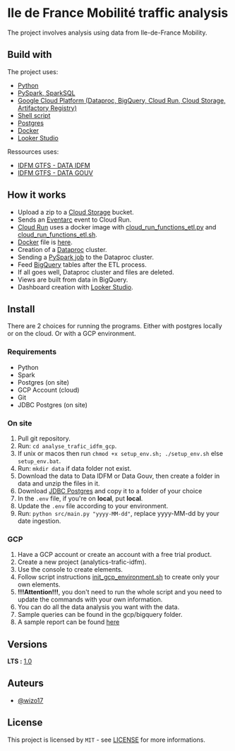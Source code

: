 # Ile de France Mobilité traffic analysis

The project involves analysis using data from Ile-de-France Mobility. 


## Build with

The project uses:
* [Python](https://www.python.org/)
* [PySpark, SparkSQL](https://spark.apache.org/docs/latest/api/python/index.html)
* [Google Cloud Platform (Dataproc, BigQuery, Cloud Run, Cloud Storage, Artifactory Registry)](https://cloud.google.com/?hl=fr)
* [Shell script](https://www.shellscript.sh/)
* [Postgres](https://www.postgresql.org/)
* [Docker](https://www.docker.com/)
* [Looker Studio](https://lookerstudio.google.com/)

Ressources uses:
* [IDFM GTFS - DATA IDFM](https://data.iledefrance-mobilites.fr/explore/dataset/offre-horaires-tc-gtfs-idfm/information/)
* [IDFM GTFS - DATA GOUV](https://www.data.gouv.fr/fr/datasets/horaires-prevus-sur-les-lignes-de-transport-en-commun-dile-de-france-gtfs-datahub/)


## How it works
* Upload a zip to a <u>Cloud Storage</u> bucket.
* Sends an <u>Eventarc</u> event to Cloud Run.
* <u>Cloud Run</u> uses a docker image with [cloud_run_functions_etl.py](gcp/cloud_run_functions_etl.py) and [cloud_run_functions_etl.sh](gcp/cloud_run_functions_etl.sh).
* <u>Docker</u> file is [here](gcp/Dockerfile).
* Creation of a <u>Dataproc</u> cluster.
* Sending a <u>PySpark job</u> to the Dataproc cluster.
* Feed <u>BigQuery</u> tables after the ETL process.
* If all goes well, Dataproc cluster and files are deleted.
* Views are built from data in BigQuery.
* Dashboard creation with <u>Looker Studio</u>.


## Install

There are 2 choices for running the programs. Either with postgres locally or on the cloud. Or with a GCP environment.

### Requirements

* Python
* Spark
* Postgres (on site)
* GCP Account (cloud)
* Git
* JDBC Postgres (on site)

### On site

1. Pull git repository.
2. Run: `cd analyse_trafic_idfm_gcp`.
3. If unix or macos then run `chmod +x setup_env.sh; ./setup_env.sh` else `setup_env.bat`.
4. Run: `mkdir data` if data folder not exist.
5. Download the data to Data IDFM or Data Gouv, then create a folder in data and unzip the files in it.
6. Download [JDBC Postgres](https://jdbc.postgresql.org/download/postgresql-42.7.5.jar) and copy it to a folder of your choice
7. In the `.env` file, if you're on **local**, put **local**.
8. Update the `.env` file according to your environment.
9. Run: `python src/main.py "yyyy-MM-dd"`, replace yyyy-MM-dd by your date ingestion.

### GCP

1. Have a GCP account or create an account with a free trial product.
2. Create a new project (analytics-trafic-idfm).
3. Use the console to create elements.
4. Follow script instructions [init_gcp_environment.sh](gcp/init_gcp_environment.sh) to create only your own elements.
5. **!!!Attention!!!**, you don't need to run the whole script and you need to update the commands with your own information.
6. You can do all the data analysis you want with the data.
7. Sample queries can be found in the gcp/bigquery folder.
8. A sample report can be found [here](gcp/report/Analysis_trafic_IDFM.pdf) 

## Versions
**LTS :** [1.0]((https://github.com/Wizo17/analyse_trafic_idfm_gcp.git))

## Auteurs
* [@wizo17](https://github.com/Wizo17)

## License
This project is licensed by  ``MIT`` - see [LICENSE](LICENSE) for more informations.

